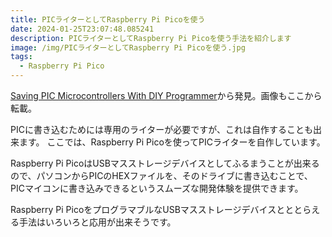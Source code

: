 ```yaml
---
title: PICライターとしてRaspberry Pi Picoを使う
date: 2024-01-25T23:07:48.085241
description: PICライターとしてRaspberry Pi Picoを使う手法を紹介します
image: /img/PICライターとしてRaspberry Pi Picoを使う.jpg
tags:
  - Raspberry Pi Pico
---
```

[Saving PIC Microcontrollers With DIY Programmer](https://hackaday.com/2024/01/14/saving-pic-microcontrollers-with-diy-programmer/)から発見。画像もここから転載。

PICに書き込むためには専用のライターが必要ですが、これは自作することも出来ます。
ここでは、Raspberry Pi Picoを使ってPICライターを自作しています。

Raspberry Pi PicoはUSBマスストレージデバイスとしてふるまうことが出来るので、パソコンからPICのHEXファイルを、そのドライブに書き込むことで、PICマイコンに書き込みできるというスムーズな開発体験を提供できます。

Raspberry Pi PicoをプログラマブルなUSBマスストレージデバイスとととらえる手法はいろいろと応用が出来そうです。


